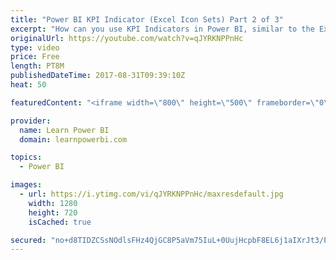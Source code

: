 ```yaml
---
title: "Power BI KPI Indicator (Excel Icon Sets) Part 2 of 3"
excerpt: "How can you use KPI Indicators in Power BI, similar to the Excel Conditional Formatting Icon Sets? In this video I show you the second approach - Using Image URLs to totally customize the icon set. **SUBSCRIBE to my channel to be notified as soon as new videos go live https://goo.gl/NdfdVH ** ----------------------------------------------------------------------"
originalUrl: https://youtube.com/watch?v=qJYRKNPPnHc
type: video
price: Free
length: PT8M
publishedDateTime: 2017-08-31T09:39:10Z
heat: 50

featuredContent: "<iframe width=\"800\" height=\"500\" frameborder=\"0\" src=\"https://www.youtube.com/embed/qJYRKNPPnHc\" allow=\"accelerometer; autoplay; encrypted-media; gyroscope; picture-in-picture\" allowfullscreen></iframe>"

provider:
  name: Learn Power BI
  domain: learnpowerbi.com

topics:
  - Power BI

images:
  - url: https://i.ytimg.com/vi/qJYRKNPPnHc/maxresdefault.jpg
    width: 1280
    height: 720
    isCached: true

secured: "no+d8TIDZCSsNOdlsFHz4QjGC8P5aVm75IuL+0UujHcpbF8EL6j1aIXrJt3/PiHKbaUiryai19iKSIpqTSPBCOvDVRZNZ9mnzeTkh9p5G4pgTCy2q0lglL0yTUFaSdVo6QT2DzS1KYY9PKLTklGdj1jn9ifbZVsbzwuYPI9zhWLeat+Yvq/lfx53UM1qo1IdWTqh/nDVUM8c/aIJyQfmP3d5UciRn1WZdJ43H9iLZ+nvG2Nves1/osCdDYNMxYs9LUUHdD2cfxGcG/yWfC/jG0C7fOe7Cnxd1llpJi9sRn/dq/maeqpJq1xUUju8aHlpwfl1uppluMZJhhz5IV/f7oLU7OCwn8+XOXmZUiPZvjlrJlsDN3CGNLD3TKRiZmI2FdRmgubsDa7T4+XOO5NxIQ9nl9UdvR5Jgo+CT5xQnTw=;ImBQgIqFJhhFfMH/r6dMpg=="
---
```


